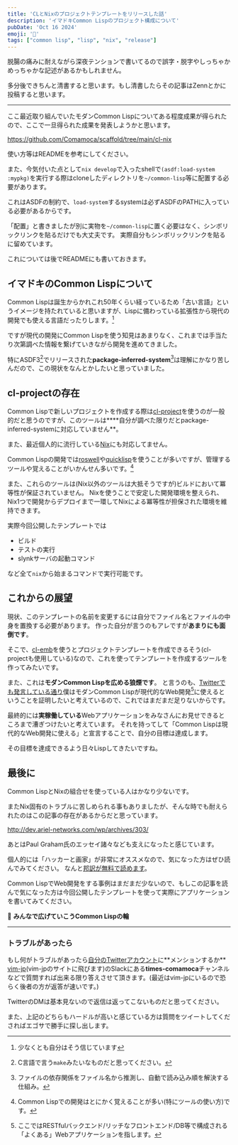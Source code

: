 ```yaml
---
title: 'CLとNixのプロジェクトテンプレートをリリースした話'
description: 'イマドキCommon Lispのプロジェクト構成について'
pubDate: 'Oct 16 2024'
emoji: '🦊'
tags: ["common lisp", "lisp", "nix", "release"]
---
```


脱腸の痛みに耐えながら深夜テンションで書いてるので誤字・脱字やしっちゃかめっちゃかな記述があるかもしれません。

多分後できちんと清書すると思います。もし清書したらその記事はZennとかに投稿すると思います。

---

ここ最近取り組んでいたモダンCommon
Lispについてある程度成果が得られたので、ここで一旦得られた成果を発表しようかと思います。

https://github.com/Comamoca/scaffold/tree/main/cl-nix

使い方等はREADMEを参考にしてください。

また、今気付いた点として`nix develop`で入ったshellで`(asdf:load-system :mypkg)`を実行する際はcloneしたディレクトリを`~/common-lisp`等に配置する必要があります。

これはASDFの制約で、`load-system`するsystemは必ずASDFのPATHに入っている必要があるからです。

「配置」と書きましたが別に実物を`~/common-lisp`に置く必要はなく、シンボリックリンクを貼るだけでも大丈夫です。
実際自分もシンボリックリンクを貼るに留めています。

これについては後でREADMEにも書いておきます。

## イマドキのCommon Lispについて

Common
Lispは誕生からかれこれ50年くらい経っているため「古い言語」というイメージを持たれていると思いますが、Lispに備わっている拡張性から現代の開発でも使える言語だったりします。[^1]

ですが現代の開発にCommon
Lispを使う知見はあまりなく、これまでは手当たり次第調べた情報を繋げていきながら開発を進めてきました。

特にASDF3[^2]でリリースされた**package-inferred-system**[^3]は理解にかなり苦しんだので、この現状をなんとかしたいと思っていました。

## cl-projectの存在

Common
Lispで新しいプロジェクトを作成する際は[cl-project](https://github.com/fukamachi/cl-project)を使うのが一般的だと思うのですが、このツールは****自分が調べた限りだとpackage-inferred-systemに対応していません**。

また、最近個人的に流行している[Nix](https://nixos.org/)にも対応してません。

Common
Lispの開発では[roswell](https://roswell.github.io/)や[quicklisp](https://www.quicklisp.org/index.html)を使うことが多いですが、管理するツールや覚えることがいかんせん多いです。[^4]

また、これらのツールは(Nix以外のツールは大抵そうですが)ビルドにおいて冪等性が保証されていません。
Nixを使うことで安定した開発環境を整えられ、Nix1つで開発からデプロイまで一環してNixによる冪等性が担保された環境を維持できます。

実際今回公開したテンプレートでは

- ビルド
- テストの実行
- slynkサーバの起動コマンド

など全て`nix`から始まるコマンドで実行可能です。

## これからの展望

現状、このテンプレートの名前を変更するには自分でファイル名とファイルの中身を置換する必要があります。
作った自分が言うのもアレですが**あまりにも面倒です**。

そこで、[cl-emb](https://cl-emb.common-lisp.dev/)を使うとプロジェクトテンプレートを作成できるそう(cl-projectも使用している)なので、これを使ってテンプレートを作成するツールを作ってみたいです。

また、これは**モダンCommon Lispを広める狼煙です**。
と言うのも、[Twitterでも発言している通り](https://x.com/Comamoca_/status/1837912692172247244)僕はモダンCommon
Lispが現代的なWeb開発[^5]に使えるということを証明したいと考えているので、これではまだまだ足りないからです。

最終的には**実稼働している**Webアプリケーションをみなさんにお見せできるところまで漕ぎつけたいと考えています。
それを持ってして「Common
Lispは現代的なWeb開発に使える」と宣言することで、自分の目標は達成します。

その目標を達成できるよう日々Lispしてきたいですね。

## 最後に

Common LispとNixの組合せを使っている人はかなり少ないです。

またNix固有のトラブルに苦しめられる事もありましたが、そんな時でも耐えられたのはこの記事の存在があるからだと思っています。

http://dev.ariel-networks.com/wp/archives/303/

あとはPaul Graham氏のエッセイ諸々なども支えになったと感じています。

個人的には「ハッカーと画家」が非常にオススメなので、気になった方はぜひ読んでみてください。
なんと[邦訳が無料で読めます](https://gist.github.com/sifue/b6506ea6b3f3d3a46a0c3bb885cd5ddf)。

Common
LispでWeb開発をする事例はまだまだ少ないので、もしこの記事を読んで気になった方は今回公開したテンプレートを使って実際にアプリケーションを書いてみてください。

🙆 **みんなで広げていこうCommon Lispの輪**

---

### トラブルがあったら

もし何がトラブルがあったら[自分のTwitterアカウント](https://x.com/Comamoca_)に**メンションするか**
[vim-jp](https://vim-jp.org/docs/chat.html)(vim-jpのサイトに飛びます)のSlackにある**times-comamoca**チャンネルなどで質問すれば出来る限り答えさせて頂きます。(最近はvim-jpにいるので恐らく後者の方が返答が速いです。)

TwitterのDMは基本見ないので返信は返ってこないものだと思ってください。

また、上記のどちらもハードルが高いと感じている方は質問をツイートしてくださればエゴサで勝手に探し出します。

[^1]: 少なくとも自分はそう信じています

[^2]: C言語で言う`make`みたいなものだと思ってください。

[^3]: ファイルの依存関係をファイル名から推測し、自動で読み込み順を解決する仕組み。

[^4]: Common Lispでの開発はとにかく覚えることが多い(特にツールの使い方)です。

[^5]: ここではRESTfulバックエンド/リッチなフロントエンド/DB等で構成される「よくある」Webアプリケーションを指します。
